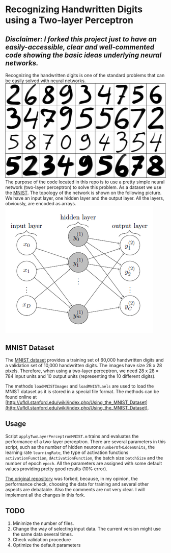 # Recognizing Handwritten Digits using a Two-layer Perceptron

## *Disclaimer: I forked this project just to have an easily-accessible, clear and well-commented code showing the basic ideas underlying neural networks.*

Recognizing the handwritten digits is one of the standard problems that can be easily solved with neural networks. 
![HandwrittenDigits](handwritten_digits.jpg)
The purpose of the code located in this repo is to use a pretty simple neural network (two-layer perceptron) to solve this problem. As a dataset we use the [MNIST](http://yann.lecun.com/exdb/mnist/). The topology of the network is shown on the following picture. We have an input layer, one hidden layer and the output layer. All the layers, obviously, are encoded as arrays. ![Topology](Tow-layer-Perceptron.png)

## MNIST Dataset

The [MNIST dataset](http://yann.lecun.com/exdb/mnist/) provides a training set of 60,000 handwritten digits and a validation set of 10,000 handwritten digits. The images have size 28 x 28 pixels. Therefore, when using a two-layer perceptron, we need 28 x 28 = 784 input units and 10 output units (representing the 10 different digits).

The methods `loadMNISTImages` and `loadMNISTLaels` are used to load the MNIST dataset as it is stored in a special file format. The methods can be found online at [http://ufldl.stanford.edu/wiki/index.php/Using_the_MNIST_Dataset](http://ufldl.stanford.edu/wiki/index.php/Using_the_MNIST_Dataset).

## Usage

Script `applyTwoLayerPerceptronMNIST.m` trains and evaluates the performance of a two-layer perceptron. There are several parameters in this script, such as the number of hidden neurons `numberOfHiddenUnits`, the learning rate `learningRate`, the type of activation functions `activationFunction`, `dActivationFunction`, the batch size `batchSize` and the number of epoch `epoch`. All the parameters are assigned with some default values providing pretty good results (10% error).

[The original repository](https://github.com/davidstutz/matlab-mnist-two-layer-perceptron) was forked, because, in my opinion, the performance check, choosing the data for training and several other aspects are debatable. Also the comments are not very clear. I will implement all the changes in this fork.

## TODO

1. Minimize the number of files.
2. Change the way of selecting input data. The current version might use the same data several times.
3. Check validation procedure
4. Optimize the default parameters
